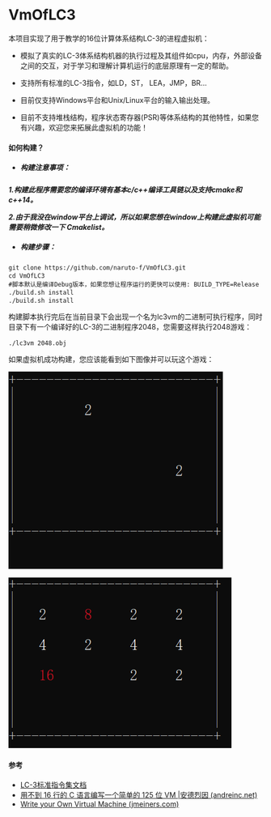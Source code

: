 # VmOfLC3

本项目实现了用于教学的16位计算体系结构LC-3的进程虚拟机：

- 模拟了真实的LC-3体系结构机器的执行过程及其组件如cpu，内存，外部设备之间的交互，对于学习和理解计算机运行的底层原理有一定的帮助。

- 支持所有标准的LC-3指令，如LD，ST， LEA，JMP，BR...

- 目前仅支持Windows平台和Unix/Linux平台的输入输出处理。

- 目前不支持堆栈结构，程序状态寄存器(PSR)等体系结构的其他特性，如果您有兴趣，欢迎您来拓展此虚拟机的功能！

#### 如何构建？

- ##### ***构建注意事项：***

***1.构建此程序需要您的编译环境有基本c/c++编译工具链以及支持cmake和c++14。***

***2.由于我没在window平台上调试，所以如果您想在window上构建此虚拟机可能需要稍微修改一下  Cmakelist。***

- ##### ***构建步骤：***

```shell
git clone https://github.com/naruto-f/VmOfLC3.git
cd VmOfLC3
#脚本默认是编译Debug版本，如果您想让程序运行的更快可以使用: BUILD_TYPE=Release ./build.sh install
./build.sh install  
```

构建脚本执行完后在当前目录下会出现一个名为lc3vm的二进制可执行程序，同时目录下有一个编译好的LC-3的二进制程序2048，您需要这样执行2048游戏：

```shell
./lc3vm 2048.obj
```

如果虚拟机成功构建，您应该能看到如下图像并可以玩这个游戏：

![image-20230224015437437](./image/image1.png)

![image-20230224015344352](./image/image2.png)

#### 参考

- [LC-3标准指令集文档](https://www.jmeiners.com/lc3-vm/supplies/lc3-isa.pdf)
- [用不到 16 行的 C 语言编写一个简单的 125 位 VM |安德烈因 (andreinc.net)](https://www.andreinc.net/2021/12/01/writing-a-simple-vm-in-less-than-125-lines-of-c#the-main-memory)
- [Write your Own Virtual Machine (jmeiners.com)](https://www.jmeiners.com/lc3-vm/#s0:4)

